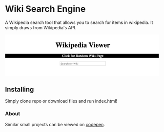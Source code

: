 # Wiki Search Engine

A Wikipedia search tool that allows you to search for items in wikipedia. It simply draws from Wikipedia's API.

![Preview of Wikipedia Search](https://github.com/NotTheBest/WikipediaSearch/blob/master/Images/Preview.png?raw=true)
## Installing

Simply clone repo or download files and run index.html!

### About

Similar small projects can be viewed on [codepen](codepen.io/notthebest).
